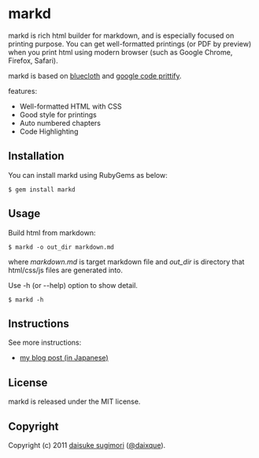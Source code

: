 markd
===========================
markd is rich html builder for markdown, and is especially focused on printing purpose.
You can get well-formatted printings (or PDF by preview) when you print html using modern browser (such as Google Chrome, Firefox, Safari).

markd is based on [bluecloth][1] and [google code prittify][2].

features:

 - Well-formatted HTML with CSS
 - Good style for printings
 - Auto numbered chapters
 - Code Highlighting

[1]: http://deveiate.org/projects/BlueCloth
[2]: http://code.google.com/p/google-code-prettify/


## Installation
You can install markd using RubyGems as below:

    $ gem install markd


## Usage
Build html from markdown:

    $ markd -o out_dir markdown.md

where *markdown.md* is target markdown file and *out_dir* is directory
that html/css/js files are generated into.

Use -h (or --help) option to show detail.

    $ markd -h

## Instructions
See more instructions:

 - [my blog post (in Japanese)][3]

[3]: http://opentechnica.blogspot.com/2011/08/markd.html

## License
markd is released under the MIT license.

## Copyright
Copyright (c) 2011 [daisuke sugimori][4] ([@daixque][5]).

[4]: http://blognewart.blogspot.com/
[5]: http://twitter.com/daixque

